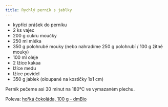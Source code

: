 ```yaml
---
title: Rychlý perník s jablky
---
```


- kypřící prášek do perníku
- 2 ks vajec
- 200 g cukru moučky
- 250 ml mléka
- 350 g polohrubé mouky (nebo nahradíme 250 g polohrubí / 100 g žitné mouky)
- 100 ml oleje
- 2 lžíce kakaa
- lžíce medu
- lžíce povidel
- 350 g jablek (oloupané na kostičky 1x1 cm)

Perník pečeme asi 30 minut na 180°C ve vymazaném plechu.

Poleva: [hořká čokoláda, 100 g - dmBio](https://www.dm.cz/dmbio-horka-cokolada-p4010355305145.html)
